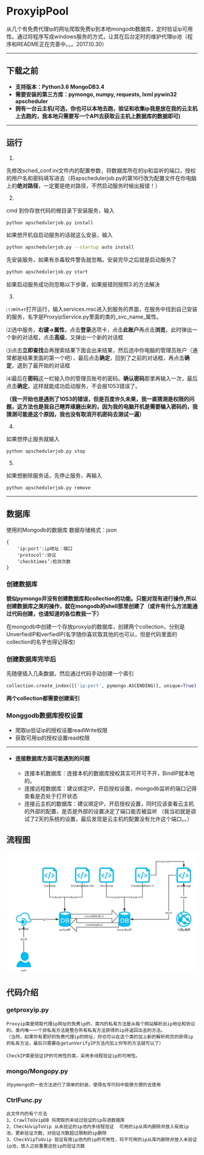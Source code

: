 # ProxyipPool
从几个有免费代理ip的网址爬取免费ip到本地mongodb数据库，定时验证ip可用性。通过将程序写成windows服务的方式，让其在后台定时的维护代理ip池（程序和README正在完善中。。。2017.10.30）

***
## 下载之前
* **支持版本：Python3.6 MongoDB3.4**
* **需要安装的第三方库：pymongo, numpy, requests, lxml pywin32 apscheduler**
* **拥有一台云主机(可选，你也可以本地去跑，验证和收集ip我是放在我的云主机上去跑的，我本地只需要写一个API去获取云主机上数据库的数据即可)**

***

## 运行
1.

先修改sched_conf.ini文件内的配置参数，将数据库所在的ip和监听的端口，授权的用户名和密码填写进去（将apschedulerjob.py的第16行改为配置文件在你电脑上的**绝对路径**，一定要是绝对路径，不然启动服务时候出报错！）

2.

cmd 到你存放代码的根目录下安装服务，输入 
```bash
python apschedulerjob.py install
```
如果想开机自启动服务的话就这么安装，输入
```bash
python apschedulerjob.py --startup auto install 
```
先安装服务，如果有杀毒软件警告就忽略。安装完毕之后就是启动服务了
```bash
python apschedulerjob.py start
```
如果启动服务成功则忽略以下步骤，如果报错则按照3.的方法解决

3.

⑴win+r打开运行，输入services.msc进入到服务的界面，在服务中找到自己安装的服务，名字是ProxyipService.py里面的类的\_svc\_name_属性。

⑵选中服务，**右键->属性**，点击**登录**选项卡，点击**此账户**再点击**浏览**，此时弹出一个新的对话框，点击**高级**，又弹出一个新的对话框

⑶点击**立即查找**会再搜索结果下面会出来结果，然后选中你电脑的管理员账户（通常都是结果里面的第一个吧），最后点击**确定**，回到了之前的对话框，再点击**确定**，退到了最开始的对话框

⑷最后在**密码**这一栏输入你的管理员账号的密码。**确认密码**那里再输入一次，最后点击**确定**。这样就能成功启动服务，不会报1053错误了。

__（我一开始也是遇到了1053的错误，但是百度许久未果，我一直猜测是权限的问题，这方法也是我自己瞎弄琢磨出来的，因为我的电脑开机是需要输入密码的，我猜测可能是这个原因，我也没有取消开机密码去测试一遍）__

4.
如果想停止服务就输入
```bash
python apschedulerjob.py stop
```

5.

如果想删除服务话，先停止服务，再输入
```bash
python apschedulerjob.py remove
```

***

## 数据库

使用的Mongodb的数据库
数据存储格式：json

    {
        'ip:port':ip地址：端口
        'protocol':协议
        ‘checktimes’:检测次数
    }
    
### 创建数据库    
__貌似pymongo并没有创建数据库和collection的功能。只能对现有进行操作,所以创建数据库之类的操作，就在mongodb的shell那里创建了（**或许有什么方法能通过代码创建，也请知道的各位教我一下**）__

在mongodb中创建一个存放proxyip的数据库，创建两个collection，分别是UnverfiedIP和verfiedIP(名字随你喜欢取其他的也可以，但是代码里面的collection的名字也得记得改)

### 创建数据库完毕后
先随便插入几条数据，然后通过代码手动创建一个索引
```python
collection.create_index([('ip:port', pymongo.ASCENDING)], unique=True)  # 创建索引
```
__两个collection都需要创建索引__

### Monggodb数据库授权设置
* 爬取ip验证ip的授权设置readWrite权限
* 获取可用ip的授权设置read权限
***

* #### 连接数据库方面可能遇到的问题

    * 连接本机数据库：连接本机的数据库授权其实可开可不开，BindIP就本地的。    
    * 连接远程数据库：建议绑定IP，开启授权设置，mongodb监听的端口记得查看是否处于打开状态
    * 连接云主机的数据库：建议绑定IP，开启授权设置，同时应该查看云主机的外部的配置，是否是外部的设置决定了端口能否被监听
    （我当初就是调试了2天的系统的设置，最后发现是云主机的配置没有允许这个端口。。）

## 流程图

![](https://github.com/coldezera/ProxyipPool/blob/master/image.jpg)

## 代码介绍
### getproxyip.py
    Proxyip类是爬取代理ip网址的免费ip的，类内的私有方法是从每个网站解析出ip地址和协议的。类内唯一一个非私有方法是整合所有私有方法获得的ip并返回出去的方法。
    （当然。如果你有更好的免费代理ip的网址，你也可以在这个类的加上新的解析网页的获得ip的私有方法，最后只需要在getunVerifyIP方法内加上你写的方法就可以了）
    
    CheckIP类是验证IP的可用性的类，采用多线程验证ip的可用性。

### mongo/Mongopy.py
    对pymongo的一些方法进行了简单的封装，使得在写代码中能够方便的去使用
    
### CtrlFunc.py
    此文件内的有个方法
    1、CrawlToUvipDB 将爬取的未经过验证的ip存进数据库
    2、CheckUvipToVip 从未验证的ip池内多线程验证  可用的ip从库内删除并放入有效ip池，更新验证次数，对验证次数超过限制的ip删除
    3、CheckVipToUvip 验证有效ip池内的ip的可用性，将不可用的ip从库内删除并放入未验证ip池，放入之前重置这些ip的验证次数


    
